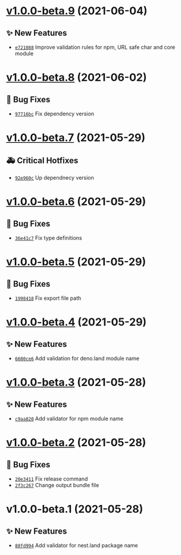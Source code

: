 # [v1.0.0-beta.9](https://github.com/TomokiMiyauci/is-valid-package-name/compare/v1.0.0-beta.8...v1.0.0-beta.9) (2021-06-04)

## ✨ New Features
- [`e721088`](https://github.com/TomokiMiyauci/is-valid-package-name/commit/e721088)   Improve validation rules for npm, URL safe char and core module

# [v1.0.0-beta.8](https://github.com/TomokiMiyauci/is-valid-package-name/compare/v1.0.0-beta.7...v1.0.0-beta.8) (2021-06-02)

## 🐛 Bug Fixes
- [`97716bc`](https://github.com/TomokiMiyauci/is-valid-package-name/commit/97716bc)   Fix dependency version

# [v1.0.0-beta.7](https://github.com/TomokiMiyauci/is-valid-package-name/compare/v1.0.0-beta.6...v1.0.0-beta.7) (2021-05-29)

## 🚑 Critical Hotfixes
- [`92e960c`](https://github.com/TomokiMiyauci/is-valid-package-name/commit/92e960c)   Up dependnecy version

# [v1.0.0-beta.6](https://github.com/TomokiMiyauci/is-valid-package-name/compare/v1.0.0-beta.5...v1.0.0-beta.6) (2021-05-29)

## 🐛 Bug Fixes
- [`36e41c7`](https://github.com/TomokiMiyauci/is-valid-package-name/commit/36e41c7)   Fix type definitions

# [v1.0.0-beta.5](https://github.com/TomokiMiyauci/is-valid-package-name/compare/v1.0.0-beta.4...v1.0.0-beta.5) (2021-05-29)

## 🐛 Bug Fixes
- [`1998418`](https://github.com/TomokiMiyauci/is-valid-package-name/commit/1998418)   Fix export file path

# [v1.0.0-beta.4](https://github.com/TomokiMiyauci/is-valid-package-name/compare/v1.0.0-beta.3...v1.0.0-beta.4) (2021-05-29)

## ✨ New Features
- [`6600ce6`](https://github.com/TomokiMiyauci/is-valid-package-name/commit/6600ce6)   Add validation for deno.land module name

# [v1.0.0-beta.3](https://github.com/TomokiMiyauci/is-valid-package-name/compare/v1.0.0-beta.2...v1.0.0-beta.3) (2021-05-28)

## ✨ New Features
- [`c9aa820`](https://github.com/TomokiMiyauci/is-valid-package-name/commit/c9aa820)   Add validator for npm module name

# [v1.0.0-beta.2](https://github.com/TomokiMiyauci/is-valid-package-name/compare/v1.0.0-beta.1...v1.0.0-beta.2) (2021-05-28)

## 🐛 Bug Fixes
- [`20e3411`](https://github.com/TomokiMiyauci/is-valid-package-name/commit/20e3411)   Fix release command 
- [`2f3c267`](https://github.com/TomokiMiyauci/is-valid-package-name/commit/2f3c267)   Change output bundle file

# v1.0.0-beta.1 (2021-05-28)

## ✨ New Features
- [`88fd994`](https://github.com/TomokiMiyauci/is-valid-package-name/commit/88fd994)   Add validator for nest.land package name
